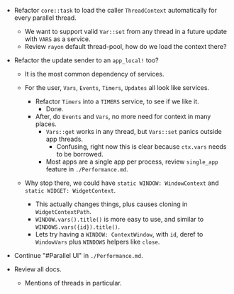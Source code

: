 * Refactor `core::task` to load the caller `ThreadContext` automatically for every parallel thread.
    - We want to support valid `Var::set` from any thread in a future update with `VARS` as a service.
    - Review `rayon` default thread-pool, how do we load the context there?

* Refactor the update sender to an `app_local!` too?
    - It is the most common dependency of services.
    - For the user, `Vars`, `Events`, `Timers`, `Updates` all look like services.
        - Refactor `Timers` into a `TIMERS` service, to see if we like it.
            - Done.
        - After, do `Events` and `Vars`, no more need for context in many places.
            - `Vars::get` works in any thread, but `Vars::set` panics outside app threads.
                - Confusing, right now this is clear because `ctx.vars` needs to be borrowed.
            - Most apps are a single app per process, review `single_app` feature in `./Performance.md`.

    - Why stop there, we could have `static WINDOW: WindowContext` and `static WIDGET: WidgetContext`.
        - This actually changes things, plus causes cloning in `WidgetContextPath`.
        - `WINDOW.vars().title()` is more easy to use, and similar to `WINDOWS.vars({id}).title()`.
        - Lets try having a `WINDOW: ContextWindow`, with `id`, deref to `WindowVars` plus `WINDOWS` helpers like `close`.

* Continue "#Parallel UI" in `./Performance.md`.

* Review all docs.
    - Mentions of threads in particular.